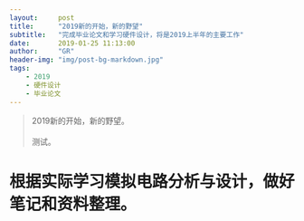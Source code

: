 ```yaml
---
layout:     post
title:      "2019新的开始，新的野望"
subtitle:   "完成毕业论文和学习硬件设计，将是2019上半年的主要工作"
date:       2019-01-25 11:13:00
author:     "GR"
header-img: "img/post-bg-markdown.jpg"
tags:
    - 2019
    - 硬件设计
    - 毕业论文
---
```


> 2019新的开始，新的野望。<br><br>
> 测试。

# 根据实际学习模拟电路分析与设计，做好笔记和资料整理。


